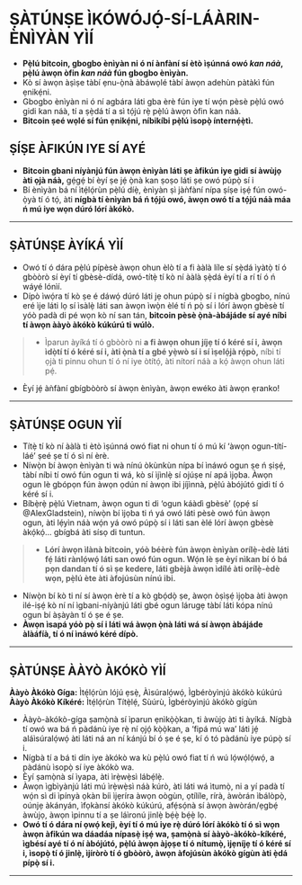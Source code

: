 # ṢÀTÚNṢE ÌKÓWÓJỌ́-SÍ-LÁÀRIN-ÈNÌYÀN YÌÍ
* **Pẹ̀lú bitcoin, gbogbo ènìyàn ni ó ní ànfàní sí ètò ìṣúnná owó *kan náà*, pẹ̀lú àwọn òfin *kan náà* fún gbogbo ènìyàn.**
* Kò sí àwọn àṣìṣe tàbí ẹnu-ọ̀nà àbáwọlé tàbí àwọn adehùn pàtàkì fún ẹnikẹ́ni.
* Gbogbo ènìyàn ni ó ní agbára láti gba èrè fún iye tí wọ́n pèsè pẹ̀lú owó gidi kan náà, tí a ṣẹ̀dá tí a sì tọ́jú rẹ̀ pẹ̀lú àwọn òfin kan náà.
* **Bitcoin ṣeé wọlé sí fún ẹnikẹ́ni, níbikíbi pẹ̀lú ìsopọ̀ ínternẹ́ẹ̀tì.**

## ṢÍṢE ÀFIKÚN IYE SÍ AYÉ
* **Bitcoin gbani níyànjú fún àwọn ènìyàn láti ṣe àfikún iye gidi sí àwùjọ àti ọjà náà,** gẹ́gẹ́ bí èyí ṣe jẹ́ ọ̀nà kan ṣoṣo láti ṣe owó púpọ̀ sí i
* Bí ènìyàn bá ní ìtẹ́lọ́rùn pẹ̀lú díẹ̀, ènìyàn ṣì jàǹfàní nípa ṣíṣe iṣẹ́ fún owó-ọ̀yà tí ó tọ́, àti **nígbà tí ènìyàn bá ń tọ́jú owó, àwọn owó tí a tọ́jú náà máa ń mú iye wọn dúró lórí àkókò.**

---
## ṢÀTÚNṢE ÀYÍKÁ YÌÍ
* Owó tí ó dára pẹ̀lú pípèsè àwọn ohun èlò tí a fi ààlà líle sí ṣẹ̀dá
ìyàtọ̀ tí ó gbòòrò sí èyí tí gbèsè-dídá, owó-títẹ̀ tí kò ní ààlà ṣẹ̀dá èyí tí a rí tí ó ń wáyé lónìí.
* Dípò ìwọ́ra tí kò ṣe é dáwọ́ dúró láti jẹ ohun púpọ̀ sí i nígbà gbogbo, nínú eré ìje láti lọ sí ìsàlẹ̀ láti san àwọn ìwọ̀n èlé tí ń pọ̀ sí i lórí àwọn gbèsè tí yóò padà di pé wọn kò ní san tán, **bitcoin pèsè ọ̀nà-àbájáde sí ayé níbi tí àwọn ààyò àkókò kúkúrú ti wúlò.**
>* Ìparun àyíká tí ó gbòòrò ni **a fi àwọn ohun jíjẹ tí ó kéré sí i, àwọn ìdọ̀tí tí ó kéré sí i, àti ọ̀nà tí a gbé yẹ̀wò sí i sí ìṣelọ́jà rọ́pò,** níbi tí ọjà ti pinnu ohun tí ó ní iye òtítọ́, àti nítorí náà a kọ́ àwọn ohun láti pẹ́.
* Èyí jẹ́ àǹfàní gbígbòòrò sí àwọn ènìyàn, àwọn ewéko àti àwọn ẹranko!
---
## ṢÀTÚNṢE OGUN YÌÍ
* Títẹ̀ tí kò ní ààlà ti ètò ìṣúnná owó fiat ni ohun tí ó mú kí ‘àwọn ogun-títí-láé’ ṣeé ṣe tí ó sì ní èrè.
* Níwọ̀n bí àwọn ènìyàn ti wà nínú òkùnkùn nípa bí ìnáwó ogun ṣe ń ṣiṣẹ́, tàbí níbi tí owó fún ogun ti wá, kò sí ìjìnlẹ̀ sí ojúṣe ní apá ìjọba. Àwọn ogun lè gbópọn fún àwọn ọdún ní àwọn ibi jíjìnnà, pẹ̀lú àbójútó gidi tí ó kéré sí i.
* Bíbẹ̀rẹ̀ pẹ̀lú Vietnam, àwọn ogun ti di ‘ogun káàdì gbèsè’ (ọpẹ́ sí @AlexGladstein), níwọ̀n bí ìjọba ti ń yá owó láti pèsè owó fún àwọn ogun, àti lẹ́yìn náà wọ́n yá owó púpọ̀ sí i láti san èlé lórí àwọn gbèsè àkọ́kọ́... gbígbá àti sísọ di tuntun.
>* **Lórí àwọn ìlànà bitcoin, yóò béèrè fún àwọn ènìyàn orílẹ̀-èdè láti fẹ́ láti rànlọ́wọ́ láti san owó fún ogun. Wọ́n lè ṣe èyí nìkan bí ó bá pọn dandan tí ó sì ṣe kedere, láti gbèjà àwọn ìdílé àti orílẹ̀-èdè wọn, pẹ̀lú ète àti àfojúsùn nínú ibi.**
* Níwọ̀n bí kò ti ní sí àwọn èrè tí a kò gbọ́dọ̀ ṣe, àwọn òṣìṣẹ́ ìjọba àti àwọn ilé-iṣẹ́ kò ní ní ìgbani-níyànjú láti gbé ogun lárugẹ tàbí láti kópa nínú ogun bí àṣàyàn tí ó ṣe é ṣe.
* **Àwọn ìsapá yóò pọ̀ sí i láti wá àwọn ọ̀nà láti wá sí àwọn àbájáde àlàáfíà, tí ó ní ìnáwó kéré dípò.**
---
## ṢÀTÚNṢE ÀÀYÒ ÀKÓKÒ YÌÍ

**Ààyò Àkókò Gíga:** Ìtẹ́lọ́rùn lójú ẹsẹ̀, Àìsúralọ́wọ́, Ìgbéròyìnjú àkókò kúkúrú
**Ààyò Àkókò Kíkéré:** Ìtẹ́lọ́rùn Títẹ̀lẹ́, Sùúrù, Ìgbéròyìnjú àkókò gígùn

* Ààyò-àkókò-gíga ṣamọ̀nà sí ìparun ẹnìkọ̀ọ̀kan, ti àwùjọ àti ti àyíká. Nígbà tí owó wa bá ń pàdánù iye rẹ̀ ní ọjọ́ kọ̀ọ̀kan, a ‘fipá mú wa’ láti jẹ́ aláìsúralọ́wọ́ àti láti ná an ní kánjú bí ó ṣe é ṣe, kí ó tó pàdánù iye púpọ̀ sí i.
* Nígbà tí a bá ti dín iye àkókò wa kù pẹ̀lú owó fiat tí ń wú lọ́wọ́lọ́wọ́, a pàdánù ìsopọ̀ sí iye àkókò wa.
* Èyí ṣamọ̀nà sí ìyapa, àti ìrẹ̀wẹ̀sì lábẹ́lẹ̀.
* Àwọn ìgbìyànjú láti mú ìrẹ̀wẹ̀sì náà kúrò, àti láti wá ìtumọ̀, ni a yí padà tí wọ́n sì di ìpínyà ọkàn bíi ìjẹríra àwọn oògùn, ọtílíle, rírà, àwòrán ìbálòpọ̀, oúnjẹ àkányán, ìfọkànsí àkókò kúkúrú, afẹ́sọ́nà sí àwọn àwòrán/ẹgbẹ́ àwùjọ, àwọn ìpinnu tí a ṣe láìronú jinlẹ̀ bẹ́ẹ̀ bẹ́ẹ̀ lọ.
* **Owó tí ó dára ní ọwọ́ kejì, èyí tí ó mú iye rẹ̀ dúró lórí àkókò tí ó sì wọn àwọn àfikún wa dáadáa nípasẹ̀ iṣẹ́ wa, ṣamọ̀nà sí ààyò-àkókò-kíkéré, ìgbésí ayé tí ó ní àbójútó, pẹ̀lú àwọn àjọṣe tí ó nítumọ̀, ìjẹníjẹ tí ó kéré sí i, ìsopọ̀ tí ó jinlẹ̀, ìjíròrò tí ó gbòòrò, àwọn àfojúsùn àkókò gígùn àti ẹ̀dá pípọ̀ sí i.**
---
